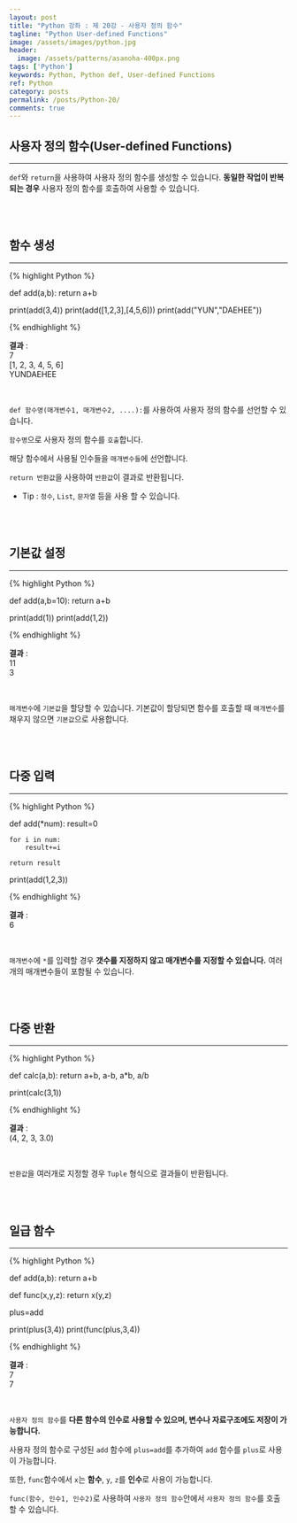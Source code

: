```yaml
---
layout: post
title: "Python 강좌 : 제 20강 - 사용자 정의 함수"
tagline: "Python User-defined Functions"
image: /assets/images/python.jpg
header:
  image: /assets/patterns/asanoha-400px.png
tags: ['Python']
keywords: Python, Python def, User-defined Functions
ref: Python
category: posts
permalink: /posts/Python-20/
comments: true
---
```


## 사용자 정의 함수(User-defined Functions) ##
----------

`def`와 `return`을 사용하여 사용자 정의 함수를 생성할 수 있습니다. **동일한 작업이 반복되는 경우** 사용자 정의 함수를 호출하여 사용할 수 있습니다.

<br>
<br>

## 함수 생성 ##
----------

{% highlight Python %}

def add(a,b):
    return a+b

print(add(3,4))
print(add([1,2,3],[4,5,6]))
print(add("YUN","DAEHEE"))


{% endhighlight %}

**결과**
:    
7<br>
[1, 2, 3, 4, 5, 6]<br>
YUNDAEHEE

<br>

`def 함수명(매개변수1, 매개변수2, ....):`를 사용하여 사용자 정의 함수를 선언할 수 있습니다.

`함수명`으로 사용자 정의 함수를 `호출`합니다.

해당 함수에서 사용될 인수들을 `매개변수들`에 선언합니다.

`return 반환값`을 사용하여 `반환값`이 결과로 반환됩니다.

* Tip : `정수`, `List`, `문자열` 등을 사용 할 수 있습니다.

<br>
<br>

## 기본값 설정 ##
----------

{% highlight Python %}

def add(a,b=10):
    return a+b

print(add(1))
print(add(1,2))

{% endhighlight %}

**결과**
:    
11<br>
3

<br>

`매개변수`에 `기본값`을 할당할 수 있습니다. 기본값이 할당되면 함수를 호출할 때 `매개변수`를 채우지 않으면 `기본값`으로 사용합니다.

<br>
<br>

## 다중 입력 ##
----------

{% highlight Python %}

def add(*num):
    result=0
    
    for i in num:
        result+=i

    return result

print(add(1,2,3))

{% endhighlight %}

**결과**
:    
6

<br>

`매개변수`에 `*`를 입력할 경우 **갯수를 지정하지 않고 매개변수를 지정할 수 있습니다.** 여러개의 매개변수들이 포함될 수 있습니다.

<br>
<br>

## 다중 반환 ##
----------

{% highlight Python %}

def calc(a,b):
    return a+b, a-b, a*b, a/b

print(calc(3,1))

{% endhighlight %}

**결과**
:    
(4, 2, 3, 3.0)<br>

<br>

`반환값`을 여러개로 지정할 경우 `Tuple` 형식으로 결과들이 반환됩니다.

<br>
<br>

## 일급 함수 ##
----------

{% highlight Python %}

def add(a,b):
    return a+b

def func(x,y,z):
    return x(y,z)

plus=add

print(plus(3,4))
print(func(plus,3,4))

{% endhighlight %}

**결과**
:    
7<br>
7

<br>

`사용자 정의 함수`를 **다른 함수의 인수로 사용할 수 있으며, 변수나 자료구조에도 저장이 가능합니다.**

사용자 정의 함수로 구성된 `add` 함수에 `plus=add`를 추가하여 `add` 함수를 `plus`로 사용이 가능합니다.

또한, `func`함수에서 `x`는 **함수**, `y`, `z`를 **인수**로 사용이 가능합니다.

`func(함수, 인수1, 인수2)`로 사용하여 `사용자 정의 함수`안에서 `사용자 정의 함수`를 호출 할 수 있습니다.